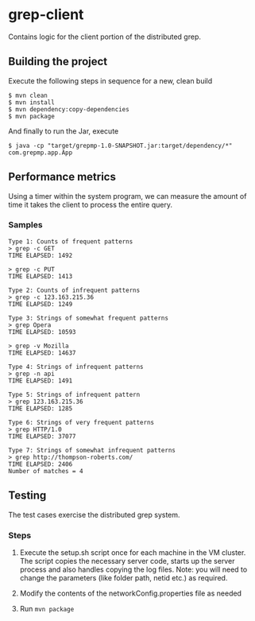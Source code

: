 # grep-client

Contains logic for the client portion of the distributed grep.

## Building the project

Execute the following steps in sequence for a new, clean build
```
$ mvn clean
$ mvn install
$ mvn dependency:copy-dependencies
$ mvn package
```

And finally to run the Jar, execute
```
$ java -cp "target/grepmp-1.0-SNAPSHOT.jar:target/dependency/*" com.grepmp.app.App
```

## Performance metrics

Using a timer within the system program, we can measure the amount of time it takes the client to process the entire query.

### Samples

```
Type 1: Counts of frequent patterns
> grep -c GET
TIME ELAPSED: 1492

> grep -c PUT
TIME ELAPSED: 1413

Type 2: Counts of infrequent patterns
> grep -c 123.163.215.36
TIME ELAPSED: 1249

Type 3: Strings of somewhat frequent patterns
> grep Opera
TIME ELAPSED: 10593

> grep -v Mozilla
TIME ELAPSED: 14637

Type 4: Strings of infrequent patterns
> grep -n api
TIME ELAPSED: 1491

Type 5: Strings of infrequent pattern
> grep 123.163.215.36
TIME ELAPSED: 1285

Type 6: Strings of very frequent patterns
> grep HTTP/1.0
TIME ELAPSED: 37077

Type 7: Strings of somewhat infrequent patterns
> grep http://thompson-roberts.com/
TIME ELAPSED: 2406
Number of matches = 4
```


## Testing

The test cases exercise the distributed grep system.

### Steps

1. Execute the setup.sh script once for each machine in the VM cluster. The script copies the necessary server code, starts up the server process and also handles copying the log files. Note: you will need to change the parameters (like folder path, netid etc.) as required.

2. Modify the contents of the networkConfig.properties file as needed

3. Run `mvn package`